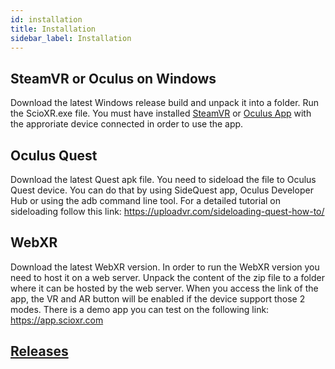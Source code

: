 ```yaml
---
id: installation
title: Installation
sidebar_label: Installation
---
```




## SteamVR or Oculus on Windows

Download the latest Windows release build and unpack it into a folder. Run the ScioXR.exe file. You must have installed [SteamVR](https://store.steampowered.com/app/250820/SteamVR/) or [Oculus App](https://www.oculus.com/setup/) with the approriate device connected in order to use the app.

## Oculus Quest

Download the latest Quest apk file. You need to sideload the file to Oculus Quest device. You can do that by using SideQuest app, Oculus Developer Hub or using the adb command line tool. For a detailed tutorial on sideloading follow this link: https://uploadvr.com/sideloading-quest-how-to/ 

## WebXR

Download the latest WebXR version. In order to run the WebXR version you need to host it on a web server. Unpack the content of the zip file to a folder where it can be hosted by the web server. When you access the link of the app, the VR and AR button will be enabled if the device support those 2 modes. There is a demo app you can test on the following link: https://app.scioxr.com

## [Releases](https://github.com/ScioXR/ScioXR/releases)